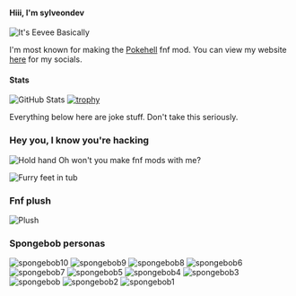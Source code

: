 #### Hiii, I'm sylveondev
![It's Eevee Basically](https://media.discordapp.net/attachments/1007629747838271488/1045767932443099136/ctp1yv.jpg)

I'm most known for making the [Pokehell](sylveondev/pokehell-fnf) fnf mod. You can view my website [here](https://sylveondev.github.io/) for my socials. 

#### Stats

![GitHub Stats](https://github-readme-stats.vercel.app/api?username=Sylveondev&count_private=true&show_icons=true&theme=onedark)
[![trophy](https://github-profile-trophy.vercel.app/?username=Sylveondev&theme=onedark)](https://github.com/ryo-ma/github-profile-trophy)

Everything below here are joke stuff. Don't take this seriously. 
<lr>

### Hey you, I know you're hacking
![Hold hand](https://media.discordapp.net/attachments/1007629747838271488/1045767932694761482/-ja62c3.jpg)
Oh won't you make fnf mods with me?

![Furry feet in tub](https://media.discordapp.net/attachments/1007629747838271488/1045767932136919120/pj0HueFAImMYtQT7itPwPNC4A7NjbJBkF7UFRGmEmjQ.jpg)

### Fnf plush
![Plush](https://encrypted-tbn0.gstatic.com/images?q=tbn:ANd9GcTK6r2rQvrH0D3_wYVUp6oS9iiYkG5eeWjV9g&usqp=CAU)

### Spongebob personas
![spongebob10](https://user-images.githubusercontent.com/71215126/156209397-6edcbe86-0db9-4db7-916c-d05b83bb8ec4.png)
![spongebob9](https://user-images.githubusercontent.com/71215126/156209399-0cc5e145-6e39-4f35-a6e6-969cdd9dbbfe.png)
![spongebob8](https://user-images.githubusercontent.com/71215126/156209400-6dbe608b-fab0-4842-bb6a-6f63d2aff60d.png)
![spongebob6](https://user-images.githubusercontent.com/71215126/156209401-ee08ce0b-482c-442b-921d-d3d2d267175e.png)
![spongebob7](https://user-images.githubusercontent.com/71215126/156209403-b8ce17b1-7dad-4f49-9e05-aa5b144b37df.png)
![spongebob5](https://user-images.githubusercontent.com/71215126/156209404-3e779d5c-d5bf-4808-9306-2e8f27e58a6d.png)
![spongebob4](https://user-images.githubusercontent.com/71215126/156209406-5c01d542-9c86-49a2-b53e-97e15c0a662c.png)
![spongebob3](https://user-images.githubusercontent.com/71215126/156209409-249d8728-8919-49a4-b024-301d60afe2b3.png)
![spongebob](https://user-images.githubusercontent.com/71215126/156209411-09c306f4-841d-4492-b2a7-722dc71a0e5c.png)
![spongebob2](https://user-images.githubusercontent.com/71215126/156209413-9a08ed46-d401-40de-bd06-a7c5ec23d7f1.png)
![spongebob1](https://user-images.githubusercontent.com/71215126/156209414-fd534116-40f6-40dc-b7ee-309036916523.png)
